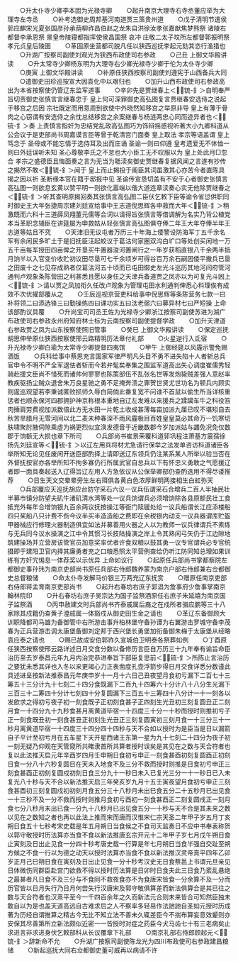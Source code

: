 <!-- { "loadSidebar": true } -->
　　○升太仆寺少卿李本固为光禄寺卿
　　○起升南京大理寺右寺丞董应举为大理寺左寺丞
　　○补考选御史周邦基河南道贾三策贵州道
　　○戊子清明节遣侯郭应麒宋光夏张国彦孙承荫柳祚昌伯赵之龙朱自洪徐汝孝张嘉猷焦梦熊祭  诸陵右都督李承恩祭  景皇帝陵寝都指挥使侯昌国祭  哀冲  庄敬二太子坟所左都督郭振明祭  孝元贞皇后陵圉
　　○革固原坐营都司脱凡任以狭西巡抚李起元劾其恣行渔猎也
　　○升湖广按察司副使刘观光为狭西布政使司右参政
　　○己丑  上御文华殿讲读
　　○升太常寺少卿杨东明为大理寺右少卿光禄寺少卿于伦为太仆寺少卿
　　○庚寅  上御文华殿讲读
　　○补原任狭西按察司副使刘遵宪于山西备兵大同
　　○遣御史田珍巡按宣大因袁化中以艰归也
　　○加升山西布政使司右参政高出为本省按察使仍管辽东监军道事
　　○辛卯先是贾继春上＜锍-釒＞自明奉严旨切责御史张慎言言继春忠于  皇上何可深罪御史高弘图复言贾继春安选侍之说起于移宫之后因  宗社既定而用意周到欲使中外晓然知移宫之举原非导  皇上有薄于骨肉之心窃谓有安选侍之余忱总结移宫之余案继春与杨涟两忠心同而迹异者也＜锍-釒＞奏  上责慎言指奸为忠结党乱政高弘图巧为饰辩摇惑视听著大小九卿科道从公会议于是吏部尚书周嘉谟言臣等曾于乾清宫门面奏  皇上取法  孝宗等语盖谓  皇上笃念于  圣母或不能忘情于选侍耳及出而庄诵  圣谕一则曰仰遵  皇考遗爱无不体恤一则曰外廷误听未知  圣心尊敬李氏之不怠也大小臣工无不叹服以为  皇上处此月□忽合  孝宗之盛德臣且悔面奏之言为无当为聒渎矣御史贾继春复据风闻之言遂有抄传之揭然不敢＜锍-釒＞闻于  皇上而止揭投于阁臣其词虽激其心亦苦今者直陈具揭之因以祈  圣断缘本官在籍于邸报中见  圣谕传宣恳切盖有不安于心者御史张慎言高弘图一则欲息玄黄以赞平明一则欲化嚣端以偕大道连章渎奏心实无他除贾继春之＜锍-釒＞听其查明原揭回奏其张慎言高弘图二臣伏乞敕下臣等谕令省愆供职同时御史王大年张捷周宗建刘廷宣给事中王志道倪思辉各申救而大年＜锍-釒＞稍激既而六科十三道薛凤翔董元儒等合词以请得旨张慎言等借调解为名实乃背公植党本当革职念辅臣在讲筵屡为申救姑从轻张慎言高弘图俱夺俸二年王大年夺俸半年王志道等姑且不究
　　○天津旧无议屯者万历三十年海上倭警设防海军丁五千余名军有余闲民多旷土于是旧抚臣汪起蛟议于葛沽何家圈双沟白圹口等处创买闲地一万五千亩每军授田四亩俾之开垦买牛置器浚河置闸行之一年岁获稻直银八千余两半抵月饷半以入官变价收贮初议田尽垦可七千余顷岁可得谷百万余石嗣因倭平撤兵已垦之田废十之七见存成熟者仅葛沽河五十顷而已屯田御史左光斗巡历其地河间府管河通判卢观象条陈营田之利甚悉且愿以身任之天津兵备道贾之凤亦以为可复光斗因上＜锍-釒＞请以贾之凤加衔久任改卢观象为管理屯田水利通判俾悉心料理俟有成效不次优擢部覆从之
　　○壬辰巡视京营吏科给事中倪思辉等条陈营务七款一曰补将领二曰添选锋三曰勤操练四曰课功实五曰汰老弱六曰募异材七曰严短操  上命该部酌议具覆
　　○升尚宝司司丞王佐为光禄寺少卿浙江按察司副使苏进为湖广布政使司右参政永州府知府林士标为云南按察司副使提督学政
　　○加升天津道右参政贾之凤为山东按察使照旧管事
　　○癸巳  上御文华殿讲读
　　○保定巡抚胡思伸举原仕狭西按察使邢云路精明历法章付礼部
　　○火星逆行入氐宿
　　○升光禄寺少卿白瑜为太常寺少卿提督四夷馆
　　○甲午  上御经筵以风霾示警免赐酒饭
　　○兵科给事中蔡思充言国家军律严明凡头目不勇不进失陷十人者斩总兵官申令不明不严全军退怯者斩而今若弁髦矣奉集之围监军道高出矢心调度崔儒秀轻骑赴援文臣尚不惜死而诸帅何寥寥也陈策部伍不乱张名世等发炮毙贼差强人意赵率教疾驱扬尘贼众退舍朱万良星驰之勇不足掩奔溃之罪贺世贤尤世功名为顿兵内顾实则逡巡观望若李秉诚匿败损师久辱白简倘此番复宽不问谁不首鼠以偷生所当详核重惩者也顺永保河四郡拥护神京称根本重地自辽左发难以来援兵之蹂躏车牛之科役笞肉捶肩劳费视加派数倍此方无水田一片乾土收成甚薄每亩加派九厘已叹不堪矧自去秋苦旱腊月无雪河间以北二麦未种春深不雨风霾极目百姓皇皇莫必其命万一饥寒切肤啸聚肘腋伺隙乘虚为祸更烈似宜涣发德音于近畿数郡今岁加派姑与蠲免况免仅数郡于饷额无大损也章下所司
　　○兵部尚书崔景荣覆科道郭巩程注萧基方震孺徐扬先刘廷宣等＜锍-釒＞以辽左用兵将材尤急请行保举之法发单咨访科道诸臣各举所知无论见任废闲开送臣部酌择上请即送辽东领兵仍注某系某人所举以验当否在外督抚按官亦各举所知不拘多寡仍行所属武官自总兵以下有怀忠义勇敢之气愿援辽者即一面具奏起送入辽得旨辽左用人方急依议从公保举卿部仍查酌选用不得尽诿推荐
　　○日生天文交晕晕旁生左右珥俱各黄白色浓厚鲜明两接相生白虹弥天
　　○兵部覆应天巡抚胡应台防守采石六议一议兵伍谓采石合增兵二百人半抽民壮半募市镇分防望夫矶牛渚矶清水湾等处一议兵饷谓兵必须增饷除各县原额民壮工食抵充外每年合增饷银九百余两议抚按操江等衙门赎锾处给一议兵船谓长江应添楼船四只桨船八只计费不赀今议半买半造造船之费即在余税银内动支一议兵器谓库贮盔甲器械应行修理火器制造俱宜如法并募善用火器之人以为教师一议兵律谓兵不素练与无兵同今议水操演之江中令其惯习长技陆操演之岸上令其熟闲弓矢仍于江边隙地筑建操场并立营房该管官员加意奖率优者许食双粮以鼓其勇一议专官谓兵必专官统摄即于建阳卫官内择其廉勇者充之口粮悉照太平营例查给仍听江防同知总理如果训练有方奸宄惕息一体荐奖以示优异  上命如议行
　　○起原任兵部尚书掌都察院左都御史事孙玮为南京吏部尚书原任兵部右侍郎魏养蒙为南京户部右侍郎兼右佥都御史总督粮储
　　○命太仆寺发解马价银三万两充辽东抚赏
　　○赠原任南京吏部右侍郎蒋孟育南京吏部尚书
　　○起升右春坊右庶子郭淐为詹事府少詹事掌南京翰林院印
　　○升右春坊右庶子吴宗达为国子监祭酒原任右庶子朱延禧为南京国子监祭酒
　　○丙申赦建文时兵部尚书齐泰戚属后裔之在戍所者骆应鹏等三十八家除其戍籍仍查黄子澄戚属一体豁戍从御史田生金之请也
　　○革辽东备御顾大训职降都司马雄为备御管中右所游击事升柏林堡守备孙谭为右翼游击罗城守备李茂春为正兵营游击调太康堡备御刘定邦于西兴堡长勇堡加衔备御朱梅于太康堡从经略袁应泰之请也
　　○赐已故成安伯郭祚久宣城伯卫明泰各祭葬如例
　　○丁酉原任狭西按察使邢云路详述日月交食分数以备修历言臣自万历三十九年奉有谕旨命臣治历至去岁泰昌元年九月内治完恭进奉旨下部臣复思前＜锍-釒＞所陈止言治历之要犹未悉其详也入冬以来更竭心力正表凿度孔壶浮箭步得日月交食详悉分数谨此具述进呈按新法推泰昌元年庚申岁十一月十六日己丑夜望月食初亏漏下二百七十三筹五十三分计九十七刻二十四分食既漏下二百九十四筹六十分计八十八分生光漏下三百三十二筹四十分计七刻四十分复圆漏下三百五十三筹四十八分计一十一刻各以发歛求之得初亏夜子初一刻食既子正初刻食甚子正四刻生光丑初三刻复圆丑正二刻月食一十四分九十九秒食甚月离黄道毕宿一十四度三十分一十秒而授时则推初亏子正一刻食既丑初一刻食甚丑正初刻生光丑正三刻复圆寅初三刻月食一十三分三十一秒月离黄道毕宿一十四度三十四分四十四秒与天不合如以授时为是臣当是日以漏箭自子平计至初亏月在五车星下天开星西诸王东第一星为九十七刻二十四分为夜子初一刻无疑乃仰观在天管窥所共睹隶首所共算者授时误矣是其见在之数与天合符者也复以此法推天启元年辛酉岁四月壬申朔日食初亏申正一刻食甚酉初刻复圆酉正初刻日食一分八十六秒复圆日在天未入地食不及三分不救而授时则推是日食初亏申正三刻食甚酉正初刻复圆戍初刻日食三分九十一秒日未入已复光三分一十一秒日已入未复光八十秒与天不合以新法推天启三年癸亥岁九月十五壬寅夜望月食初亏申正三刻食甚酉初三刻复圆戍初初刻月食五分三十八秒月未出巳食五分二十五秒月已出见食一十三秒不及一分不救而授时则推月食初亏酉初一刻食甚酉正二刻复圆戌正一刻月食七分八秒月未出已食一分九十八秒月已出见食五分一十秒与天不合是其未来之数以见在之数知之者也再以此法上推而宋而唐而汉惟宋仁宗天圣二年甲子岁五月丁亥朔日食五十七秒考宋史载是年五月朔日当食候之不食司天监奏日不应中书奉表称贺以郭守敬授时历法算亦当食不食以新法推唐玄宗开元十二年甲子岁七月戊午朔日食止寅刻及日出止见食一分四十秒考唐史载一行算是年七月朔日当食半强自交趾至朔方候之不食一行以为德之动天以授时法算亦当食不食以新法推汉灵帝熹平四年乙卯岁正月己巳朔日食在寅刻及日出止见食一分十秒考汉史无日食蔡邕上书谓元旦亲见日体微伤同群臣赴宫门欲救不得以授时历法算是日卯时日食夫此三日食乃紊乱悬绝之最甚者凡日食不及三分与不食同不救夜食亦不为食唐宋皆食一分余算不及一分而历官皆以日月失行乃日月何尝失行汉唐宋及郭守敬俱算差而新法俱算合是其已往之数与天合符者也汉熹平至今一千四百余年之久而新法元合则未来皆合可知然臣独未敢自以为是也盖天道高远自古难求后之人不察率多轻易作法訑訑自圣如元授时历成著为历经自谓推算之精古今无比不知立法不善未久辄差臣今不揣布算妄意效颦则亦安保其尽善第所立新法颇似近密一一皆授时对症之药臣今犬马齿七十有三老病矣止求进言非求进身伏乞敕部科从长议覆章下礼部
　　○南京礼部右侍郎顾起元＜锍-釒＞辞新命不允
　　○升湖广按察司副使陈龙光为四川布政使司右参政建昌粮储
　　○新起巡抚大同右佥都御史董可威再以病请不许
